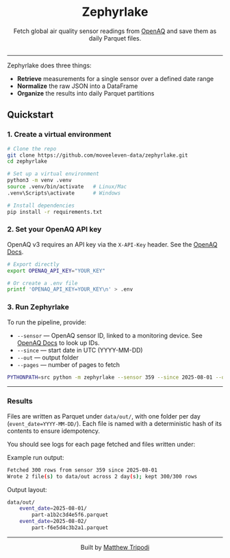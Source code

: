<h1 align="center">Zephyrlake</h1>

<p align="center">
  Fetch global air quality sensor readings from <a href="https://openaq.org/">OpenAQ</a> and save them as daily Parquet 
files.
  <br/><br/>
</p>

---

Zephyrlake does three things:

- **Retrieve** measurements for a single sensor over a defined date range  
- **Normalize** the raw JSON into a DataFrame  
- **Organize** the results into daily Parquet partitions


## Quickstart

### 1. Create a virtual environment

```bash
# Clone the repo
git clone https://github.com/moveeleven-data/zephyrlake.git
cd zephyrlake

# Set up a virtual environment
python3 -m venv .venv
source .venv/bin/activate   # Linux/Mac
.venv\Scripts\activate      # Windows

# Install dependencies
pip install -r requirements.txt
```


### 2. Set your OpenAQ API key

OpenAQ v3 requires an API key via the `X-API-Key` header. See the [OpenAQ Docs](https://api.openaq.org/).

```bash
# Export directly
export OPENAQ_API_KEY="YOUR_KEY"

# Or create a .env file
printf 'OPENAQ_API_KEY=YOUR_KEY\n' > .env
```

### 3. Run Zephyrlake

To run the pipeline, provide:

- `--sensor` — OpenAQ sensor ID, linked to a monitoring device. See [OpenAQ Docs](https://api.openaq.org/) to look up IDs.  
- `--since` — start date in UTC (YYYY-MM-DD)  
- `--out` — output folder  
- `--pages` — number of pages to fetch  

```bash
PYTHONPATH=src python -m zephyrlake --sensor 359 --since 2025-08-01 --out data/out --pages 3
```

---

### Results

Files are written as Parquet under `data/out/`, with one folder per day (`event_date=YYYY-MM-DD/`).
Each file is named with a deterministic hash of its contents to ensure idempotency.

You should see logs for each page fetched and files written under:

Example run output:

```bash
Fetched 300 rows from sensor 359 since 2025-08-01
Wrote 2 file(s) to data/out across 2 day(s); kept 300/300 rows
```

Output layout:

```bash
data/out/
    event_date=2025-08-01/
        part-a1b2c3d4e5f6.parquet
    event_date=2025-08-02/
        part-f6e5d4c3b2a1.parquet
```

---

<p align="center">
  Built by <a href="https://github.com/moveeleven-data">Matthew Tripodi</a>
</p>

